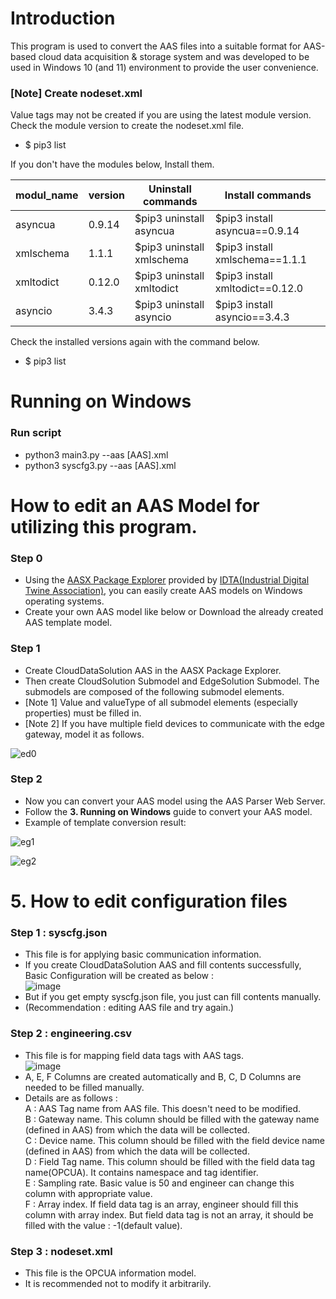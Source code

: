# Introduction  
This program is used to convert the AAS files into a suitable format for AAS-based cloud data acquisition & storage system and was developed to be used in Windows 10 (and 11) environment to provide the user convenience. 

### [Note] Create nodeset.xml
Value tags may not be created if you are using the latest module version. Check the module version to create the nodeset.xml file.
- $ pip3 list

If you don't have the modules below, Install them.

|modul_name|version|Uninstall commands|Install commands|
|----------|-------|------------------|----------------|
|asyncua|0.9.14|$pip3 uninstall asyncua|$pip3 install asyncua==0.9.14|
|xmlschema|1.1.1|$pip3 uninstall xmlschema|$pip3 install xmlschema==1.1.1|
|xmltodict|0.12.0|$pip3 uninstall xmltodict|$pip3 install xmltodict==0.12.0|
|asyncio|3.4.3|$pip3 uninstall asyncio|$pip3 install asyncio==3.4.3|

Check the installed versions again with the command below.
- $ pip3 list


# Running on Windows

 ### Run script
 * python3 main3.py --aas [AAS].xml
 * python3 syscfg3.py --aas [AAS].xml

# How to edit an AAS Model for utilizing this program.
 ### Step 0
 * Using the [AASX Package Explorer](https://github.com/admin-shell-io/aasx-package-explorer/releases) provided by [IDTA(Industrial Digital Twine Association)](https://industrialdigitaltwin.org/en/), you can easily create AAS models on Windows operating systems.
 * Create your own AAS model like below or Download the already created AAS template model.
 
 ### Step 1
 * Create CloudDataSolution AAS in the AASX Package Explorer. 
 * Then create CloudSolution Submodel and EdgeSolution Submodel. The submodels are composed of the following submodel elements.
 * [Note 1] Value and valueType of all submodel elements (especially properties) must be filled in.
 * [Note 2] If you have multiple field devices to communicate with the edge gateway, model it as follows.

![ed0](https://user-images.githubusercontent.com/114371609/214991995-f6a65e31-7716-44cf-a552-1046d9712686.png)

 ### Step 2
 * Now you can convert your AAS model using the AAS Parser Web Server. 
 * Follow the **3. Running on Windows** guide to convert your AAS model.
 * Example of template conversion result:
 
![eg1](https://user-images.githubusercontent.com/114371609/214994448-75b7d748-723c-4dc2-a194-72723cfc58e2.png)

![eg2](https://user-images.githubusercontent.com/114371609/214994455-f1fad61c-2be3-4cc7-9abd-1315c040b958.png)

# 5. How to edit configuration files  
### Step 1 : syscfg.json  
* This file is for applying basic communication information.  
* If you create CloudDataSolution AAS and fill contents successfully, Basic Configuration will be created as below :  
![image](https://github.com/auto-mos/AAS-Parser-for-Windows/assets/114371609/75470303-e9f9-4102-b125-74324c4beaa9)  
* But if you get empty syscfg.json file, you just can fill contents manually.  
* (Recommendation : editing AAS file and try again.)  

### Step 2 : engineering.csv  
* This file is for mapping field data tags with AAS tags.  
![image](https://github.com/auto-mos/AAS-Parser-for-Windows/assets/114371609/ba5c0053-0474-4ede-a46d-f6eda3afa4ab)   
* A, E, F Columns are created automatically and B, C, D Columns are needed to be filled manually.  
* Details are as follows :  
  A : AAS Tag name from AAS file. This doesn't need to be modified.  
  B : Gateway name. This column should be filled with the gateway name (defined in AAS) from which the data will be collected.  
  C : Device name. This column should be filled with the field device name (defined in AAS) from which the data will be collected.  
  D : Field Tag name. This column should be filled with the field data tag name(OPCUA). It contains namespace and tag identifier.  
  E : Sampling rate. Basic value is 50 and engineer can change this column with appropriate value.  
  F : Array index. If field data tag is an array, engineer should fill this column with array index. But field data tag is not an array, it should be filled with the value : -1(default value).
  
### Step 3 : nodeset.xml  
* This file is the OPCUA information model.  
* It is recommended not to modify it arbitrarily.  
  
  
